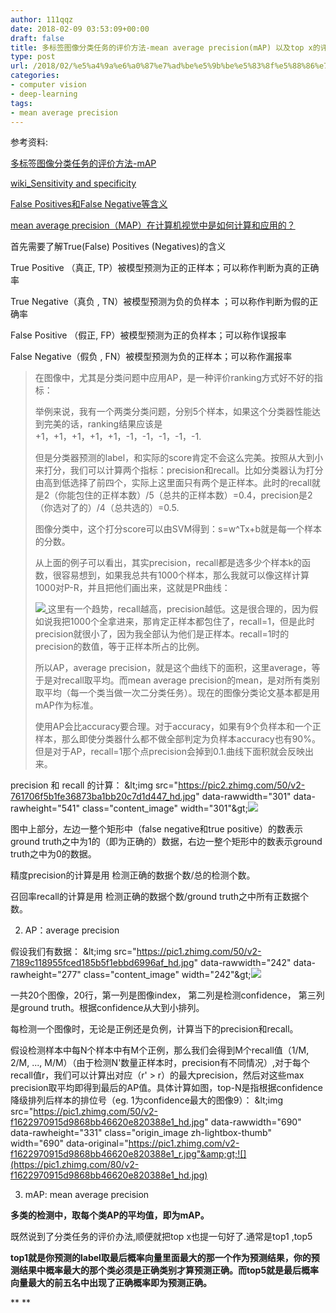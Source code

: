 ```yaml
---
author: 111qqz
date: 2018-02-09 03:53:09+00:00
draft: false
title: 多标签图像分类任务的评价方法-mean average precision(mAP) 以及top x的评价方法
type: post
url: /2018/02/%e5%a4%9a%e6%a0%87%e7%ad%be%e5%9b%be%e5%83%8f%e5%88%86%e7%b1%bb%e4%bb%bb%e5%8a%a1%e7%9a%84%e8%af%84%e4%bb%b7%e6%96%b9%e6%b3%95-map/
categories:
- computer vision
- deep-learning
tags:
- mean average precision
---
```


参考资料:

[多标签图像分类任务的评价方法-mAP](http://blog.sina.com.cn/s/blog_9db078090102whzw.html)

[wiki_Sensitivity and specificity](https://en.wikipedia.org/wiki/Sensitivity_and_specificity)

[False Positives和False Negative等含义](http://blog.sciencenet.cn/blog-605185-617068.html)

[mean average precision（MAP）在计算机视觉中是如何计算和应用的？](https://www.zhihu.com/question/41540197/answer/91698989)

首先需要了解True(False) Positives (Negatives)的含义

True Positive （真正, TP）被模型预测为正的正样本；可以称作判断为真的正确率

True Negative（真负 , TN）被模型预测为负的负样本 ；可以称作判断为假的正确率

False Positive （假正, FP）被模型预测为正的负样本；可以称作误报率

False Negative（假负 , FN）被模型预测为负的正样本；可以称作漏报率





<blockquote>

> 
> 

在图像中，尤其是分类问题中应用AP，是一种评价ranking方式好不好的指标：

举例来说，我有一个两类分类问题，分别5个样本，如果这个分类器性能达到完美的话，ranking结果应该是+1，+1，+1，+1，+1，-1，-1，-1，-1，-1.

但是分类器预测的label，和实际的score肯定不会这么完美。按照从大到小来打分，我们可以计算两个指标：precision和recall。比如分类器认为打分由高到低选择了前四个，实际上这里面只有两个是正样本。此时的recall就是2（你能包住的正样本数）/5（总共的正样本数）=0.4，precision是2（你选对了的）/4（总共选的）=0.5.

图像分类中，这个打分score可以由SVM得到：s=w^Tx+b就是每一个样本的分数。

从上面的例子可以看出，其实precision，recall都是选多少个样本k的函数，很容易想到，如果我总共有1000个样本，那么我就可以像这样计算1000对P-R，并且把他们画出来，这就是PR曲线：

[![](https://111qqz.com/wordpress/wp-content/uploads/2018/02/1.png)
](https://111qqz.com/wordpress/wp-content/uploads/2018/02/1.png)
这里有一个趋势，recall越高，precision越低。这是很合理的，因为假如说我把1000个全拿进来，那肯定正样本都包住了，recall=1，但是此时precision就很小了，因为我全部认为他们是正样本。recall=1时的precision的数值，等于正样本所占的比例。

所以AP，average precision，就是这个曲线下的面积，这里average，等于是对recall取平均。而mean average precision的mean，是对所有类别取平均（每一个类当做一次二分类任务）。现在的图像分类论文基本都是用mAP作为标准。

使用AP会比accuracy要合理。对于accuracy，如果有9个负样本和一个正样本，那么即使分类器什么都不做全部判定为负样本accuracy也有90%。但是对于AP，recall=1那个点precision会掉到0.1.曲线下面积就会反映出来。


> 
> </blockquote>












precision 和 recall 的计算：
&amp;lt;img src="https://pic2.zhimg.com/50/v2-761706f5b1fe36873ba1bb20c7d1d447_hd.jpg" data-rawwidth="301" data-rawheight="541" class="content_image" width="301"&amp;gt;![](https://pic2.zhimg.com/80/v2-761706f5b1fe36873ba1bb20c7d1d447_hd.jpg)

图中上部分，左边一整个矩形中（false negative和true positive）的数表示ground truth之中为1的（即为正确的）数据，右边一整个矩形中的数表示ground truth之中为0的数据。

精度precision的计算是用 检测正确的数据个数/总的检测个数。

召回率recall的计算是用 检测正确的数据个数/ground truth之中所有正数据个数。

2. AP：average precision

假设我们有数据：
&amp;lt;img src="https://pic1.zhimg.com/50/v2-7189c118955fced185b5f1ebbd6996af_hd.jpg" data-rawwidth="242" data-rawheight="277" class="content_image" width="242"&amp;gt;![](https://pic1.zhimg.com/80/v2-7189c118955fced185b5f1ebbd6996af_hd.jpg)

一共20个图像，20行，第一列是图像index， 第二列是检测confidence， 第三列是ground truth。根据confidence从大到小排列。

每检测一个图像时，无论是正例还是负例，计算当下的precision和recall。

假设检测样本中每N个样本中有M个正例，那么我们会得到M个recall值（1/M, 2/M, ..., M/M）（由于检测N'数量正样本时，precision有不同情况）,对于每个recall值r，我们可以计算出对应（r' > r）的最大precision，然后对这些max precision取平均即得到最后的AP值。具体计算如图，top-N是指根据confidence降级排列后样本的排位号（eg. 1为confidence最大的图像9）：
&amp;lt;img src="https://pic1.zhimg.com/50/v2-f1622970915d9868bb46620e820388e1_hd.jpg" data-rawwidth="690" data-rawheight="331" class="origin_image zh-lightbox-thumb" width="690" data-original="https://pic1.zhimg.com/v2-f1622970915d9868bb46620e820388e1_r.jpg"&amp;gt;![](https://pic1.zhimg.com/80/v2-f1622970915d9868bb46620e820388e1_hd.jpg)

3. mAP: mean average precision

**多类的检测中，取每个类AP的平均值，即为mAP。**














既然说到了分类任务的评价办法,顺便就把top x也提一句好了.通常是top1 ,top5





**top1就是你预测的label取最后概率向量里面最大的那一个作为预测结果，你的预测结果中概率最大的那个类必须是正确类别才算预测正确。而top5就是最后概率向量最大的前五名中出现了正确概率即为预测正确。**







** **






